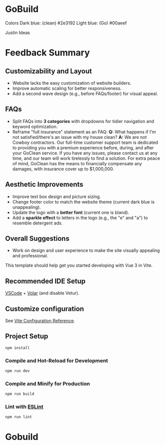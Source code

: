 # GoBuild
Colors 
Dark blue: (clean) #2e3192
Light blue: (Go) #00aeef

Justin Ideas
# Feedback Summary

## Customizability and Layout
- Website lacks the easy customization of website builders.
- Improve automatic scaling for better responsiveness.
- Add a second wave design (e.g., before FAQs/footer) for visual appeal.

## FAQs
- Split FAQs into **3 categories** with dropdowns for tidier navigation and keyword optimization.
- Reframe "full insurance" statement as an FAQ:
  **Q:** What happens if I'm not satisfied/there's an issue with my house clean?
  **A:** We are not Cowboy contractors. Our full-time customer support team is dedicated to providing you with a premium experience before, during, and after your GoClean service. If you have any issues, please contact us at any time, and our team will work tirelessly to find a solution. For extra peace of mind, GoClean has the means to financially compensate any damages, with insurance cover up to $1,000,000.

## Aesthetic Improvements
- Improve text box design and picture sizing.
- Change footer color to match the website theme (current dark blue is unappealing).
- Update the logo with a **better font** (current one is bland).
- Add a **sparkle effect** to letters in the logo (e.g., the "e" and "a") to resemble detergent ads.

## Overall Suggestions
- Work on design and user experience to make the site visually appealing and professional.



This template should help get you started developing with Vue 3 in Vite.

## Recommended IDE Setup

[VSCode](https://code.visualstudio.com/) + [Volar](https://marketplace.visualstudio.com/items?itemName=Vue.volar) (and disable Vetur).

## Customize configuration

See [Vite Configuration Reference](https://vitejs.dev/config/).

## Project Setup

```sh
npm install
```

### Compile and Hot-Reload for Development

```sh
npm run dev
```

### Compile and Minify for Production

```sh
npm run build
```

### Lint with [ESLint](https://eslint.org/)

```sh
npm run lint
```
# Gobuild
